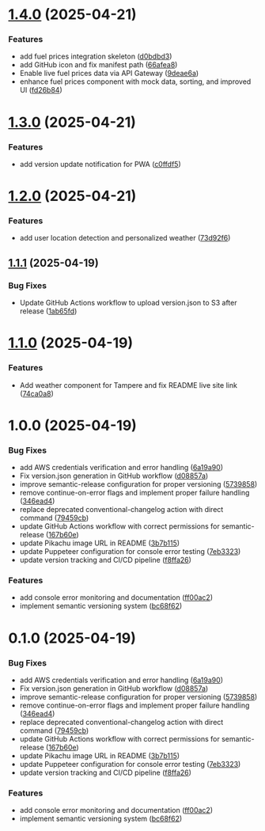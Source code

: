 # [1.4.0](https://github.com/EeroVakiparta/pikatchuprice/compare/v1.3.0...v1.4.0) (2025-04-21)


### Features

* add fuel prices integration skeleton ([d0bdbd3](https://github.com/EeroVakiparta/pikatchuprice/commit/d0bdbd37dbe1a1962ee80f28cc1caadb58107ff8))
* add GitHub icon and fix manifest path ([66afea8](https://github.com/EeroVakiparta/pikatchuprice/commit/66afea8424ef5de104910c7b93b46326eac4d422))
* Enable live fuel prices data via API Gateway ([9deae6a](https://github.com/EeroVakiparta/pikatchuprice/commit/9deae6a200cc8391d837d922dee845cf064b5192))
* enhance fuel prices component with mock data, sorting, and improved UI ([fd26b84](https://github.com/EeroVakiparta/pikatchuprice/commit/fd26b841d6f9792a0bac8084c81f6fa487fb3e16))

# [1.3.0](https://github.com/EeroVakiparta/pikatchuprice/compare/v1.2.0...v1.3.0) (2025-04-21)


### Features

* add version update notification for PWA ([c0ffdf5](https://github.com/EeroVakiparta/pikatchuprice/commit/c0ffdf56668e80ee9ffe930743df3ebf0493b40b))

# [1.2.0](https://github.com/EeroVakiparta/pikatchuprice/compare/v1.1.1...v1.2.0) (2025-04-21)


### Features

* add user location detection and personalized weather ([73d92f6](https://github.com/EeroVakiparta/pikatchuprice/commit/73d92f6e24131a3e219312214c4c58a72ed46106))

## [1.1.1](https://github.com/EeroVakiparta/pikatchuprice/compare/v1.1.0...v1.1.1) (2025-04-19)


### Bug Fixes

* Update GitHub Actions workflow to upload version.json to S3 after release ([1ab65fd](https://github.com/EeroVakiparta/pikatchuprice/commit/1ab65fd5e927151fea0b8ff407325a96d2d92385))

# [1.1.0](https://github.com/EeroVakiparta/pikatchuprice/compare/v1.0.0...v1.1.0) (2025-04-19)


### Features

* Add weather component for Tampere and fix README live site link ([74ca0a8](https://github.com/EeroVakiparta/pikatchuprice/commit/74ca0a89152a7e392745535d66016f11b8eade0d))

# 1.0.0 (2025-04-19)


### Bug Fixes

* add AWS credentials verification and error handling ([6a19a90](https://github.com/EeroVakiparta/pikatchuprice/commit/6a19a90512f16ccf332b967bd06d5c1c3b241f4f))
* Fix version.json generation in GitHub workflow ([d08857a](https://github.com/EeroVakiparta/pikatchuprice/commit/d08857afab51af8af8a5183d669e16b07e37aa22))
* improve semantic-release configuration for proper versioning ([5739858](https://github.com/EeroVakiparta/pikatchuprice/commit/5739858f17ff7bd3ea7f4f67c50e8aecd3f426c5))
* remove continue-on-error flags and implement proper failure handling ([346ead4](https://github.com/EeroVakiparta/pikatchuprice/commit/346ead45e252ed1d2aee313e6631ea78796653c7))
* replace deprecated conventional-changelog action with direct command ([79459cb](https://github.com/EeroVakiparta/pikatchuprice/commit/79459cb5dea38583a265acde716e3a620d670d57))
* update GitHub Actions workflow with correct permissions for semantic-release ([167b60e](https://github.com/EeroVakiparta/pikatchuprice/commit/167b60e625327daa6802fcf50355d8d718a9c0e6))
* update Pikachu image URL in README ([3b7b115](https://github.com/EeroVakiparta/pikatchuprice/commit/3b7b115b93a476870e0b062680acf29b3152ea23))
* update Puppeteer configuration for console error testing ([7eb3323](https://github.com/EeroVakiparta/pikatchuprice/commit/7eb3323ca9c5691852c4d3393ef38c4b9a29c0cd))
* update version tracking and CI/CD pipeline ([f8ffa26](https://github.com/EeroVakiparta/pikatchuprice/commit/f8ffa260027a2e9c320b2fed870dbd2e3557cff2))


### Features

* add console error monitoring and documentation ([ff00ac2](https://github.com/EeroVakiparta/pikatchuprice/commit/ff00ac2c805bed01f49a9c59bd5ba47b92b17cd5))
* implement semantic versioning system ([bc68f62](https://github.com/EeroVakiparta/pikatchuprice/commit/bc68f628f4a81d0be2f21704d375a0904096ea8a))

# 0.1.0 (2025-04-19)


### Bug Fixes

* add AWS credentials verification and error handling ([6a19a90](https://github.com/EeroVakiparta/pikatchuprice/commit/6a19a90512f16ccf332b967bd06d5c1c3b241f4f))
* Fix version.json generation in GitHub workflow ([d08857a](https://github.com/EeroVakiparta/pikatchuprice/commit/d08857afab51af8af8a5183d669e16b07e37aa22))
* improve semantic-release configuration for proper versioning ([5739858](https://github.com/EeroVakiparta/pikatchuprice/commit/5739858f17ff7bd3ea7f4f67c50e8aecd3f426c5))
* remove continue-on-error flags and implement proper failure handling ([346ead4](https://github.com/EeroVakiparta/pikatchuprice/commit/346ead45e252ed1d2aee313e6631ea78796653c7))
* replace deprecated conventional-changelog action with direct command ([79459cb](https://github.com/EeroVakiparta/pikatchuprice/commit/79459cb5dea38583a265acde716e3a620d670d57))
* update GitHub Actions workflow with correct permissions for semantic-release ([167b60e](https://github.com/EeroVakiparta/pikatchuprice/commit/167b60e625327daa6802fcf50355d8d718a9c0e6))
* update Pikachu image URL in README ([3b7b115](https://github.com/EeroVakiparta/pikatchuprice/commit/3b7b115b93a476870e0b062680acf29b3152ea23))
* update Puppeteer configuration for console error testing ([7eb3323](https://github.com/EeroVakiparta/pikatchuprice/commit/7eb3323ca9c5691852c4d3393ef38c4b9a29c0cd))
* update version tracking and CI/CD pipeline ([f8ffa26](https://github.com/EeroVakiparta/pikatchuprice/commit/f8ffa260027a2e9c320b2fed870dbd2e3557cff2))


### Features

* add console error monitoring and documentation ([ff00ac2](https://github.com/EeroVakiparta/pikatchuprice/commit/ff00ac2c805bed01f49a9c59bd5ba47b92b17cd5))
* implement semantic versioning system ([bc68f62](https://github.com/EeroVakiparta/pikatchuprice/commit/bc68f628f4a81d0be2f21704d375a0904096ea8a))
